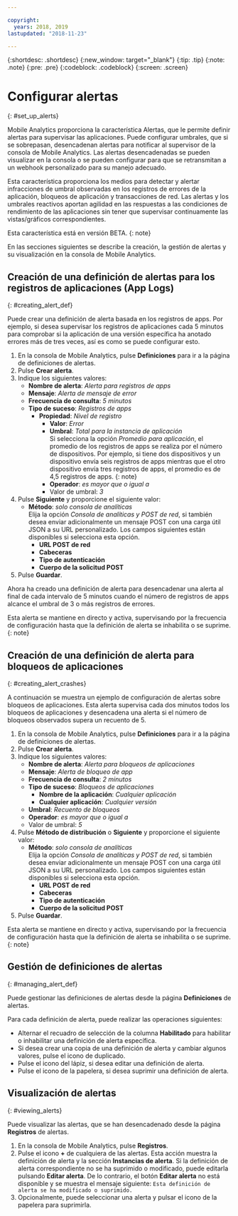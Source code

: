 ```yaml
---

copyright:
  years: 2018, 2019
lastupdated: "2018-11-23"

---
```


{:shortdesc: .shortdesc}
{:new_window: target="_blank"}
{:tip: .tip}
{:note: .note}
{:pre: .pre}
{:codeblock: .codeblock}
{:screen: .screen}

# Configurar alertas
{: #set_up_alerts}

Mobile Analytics proporciona la característica Alertas, que le permite definir alertas para supervisar las aplicaciones. Puede configurar umbrales, que si se sobrepasan, desencadenan alertas para notificar al supervisor de la consola de Mobile Analytics. Las alertas desencadenadas se pueden visualizar en la consola o se pueden configurar para que se retransmitan a un webhook personalizado para su manejo adecuado.

Esta característica proporciona los medios para detectar y alertar infracciones de umbral observadas en los registros de errores de la aplicación, bloqueos de aplicación y transacciones de red. Las alertas y los umbrales reactivos aportan agilidad en las respuestas a las condiciones de rendimiento de las aplicaciones sin tener que supervisar continuamente las vistas/gráficos correspondientes.

Esta característica está en versión BETA.
{: note}

En las secciones siguientes se describe la creación, la gestión de alertas y su visualización en la consola de Mobile Analytics.

## Creación de una definición de alertas para los registros de aplicaciones (App Logs)
{: #creating_alert_def}

Puede crear una definición de alerta basada en los registros de apps.  Por ejemplo, si desea supervisar los registros de aplicaciones cada 5 minutos para comprobar si la aplicación de una versión específica ha anotado errores más de tres veces, así es como se puede configurar esto.

1.  En la consola de Mobile Analytics, pulse **Definiciones** para ir a la página de definiciones de alertas.
2.  Pulse **Crear alerta**.
3.  Indique los siguientes valores:
    * **Nombre de alerta**: *Alerta para registros de apps*
    * **Mensaje**: *Alerta de mensaje de error*
    * **Frecuencia de consulta**: *5 minutos*
    * **Tipo de suceso**: *Registros de apps*
        * **Propiedad**: *Nivel de registro*
            * **Valor**: *Error*
            * **Umbral**: *Total para la instancia de aplicación*<br/>
              Si selecciona la opción *Promedio para aplicación*, el promedio de los registros de apps se realiza por el número de dispositivos. Por ejemplo, si tiene dos dispositivos y un dispositivo envía seis registros de apps mientras que el otro dispositivo envía tres registros de apps, el promedio es de 4,5 registros de apps.
              {: note}
            * **Operador**: *es mayor que o igual a* 
            * Valor de umbral: *3*
4.  Pulse **Siguiente** y proporcione el siguiente valor:
    * **Método**: *solo consola de analíticas*<br/>
      Elija la opción *Consola de analíticas y POST de red*, si también desea enviar adicionalmente un mensaje POST con una carga útil JSON a su URL personalizado. Los campos siguientes están disponibles si selecciona esta opción.
      * **URL POST de red**
      * **Cabeceras**
      * **Tipo de autenticación**
      * **Cuerpo de la solicitud POST**
5. Pulse **Guardar**.  

Ahora ha creado una definición de alerta para desencadenar una alerta al final de cada intervalo de 5 minutos cuando el número de registros de apps alcance el umbral de 3 o más registros de errores.

Esta alerta se mantiene en directo y activa, supervisando por la frecuencia de configuración hasta que la definición de alerta se inhabilita o se suprime.
{: note}

## Creación de una definición de alerta para bloqueos de aplicaciones
{: #creating_alert_crashes}

A continuación se muestra un ejemplo de configuración de alertas sobre bloqueos de aplicaciones.  Esta alerta supervisa cada dos minutos todos los bloqueos de aplicaciones y desencadena una alerta si el número de bloqueos observados supera un recuento de 5.

1.  En la consola de Mobile Analytics, pulse **Definiciones** para ir a la página de definiciones de alertas.
2.  Pulse **Crear alerta**.
3.  Indique los siguientes valores:
    * **Nombre de alerta**: *Alerta para bloqueos de aplicaciones*
    * **Mensaje**: *Alerta de bloqueo de app*
    * **Frecuencia de consulta**: *2 minutos*
    * **Tipo de suceso**: *Bloqueos de aplicaciones*
        * **Nombre de la aplicación**: *Cualquier aplicación*
        * **Cualquier aplicación**: *Cualquier versión*
    * **Umbral**: *Recuento de bloqueos*
    * **Operador**: *es mayor que o igual a* 
    * Valor de umbral: *5*
4.  Pulse **Método de distribución** o **Siguiente** y proporcione el siguiente valor:
    * **Método**: *solo consola de analíticas*<br/>
      Elija la opción *Consola de analíticas y POST de red*, si también desea enviar adicionalmente un mensaje POST con una carga útil JSON a su URL personalizado. Los campos siguientes están disponibles si selecciona esta opción.
      * **URL POST de red**
      * **Cabeceras**
      * **Tipo de autenticación**
      * **Cuerpo de la solicitud POST**
5. Pulse **Guardar**.  

Esta alerta se mantiene en directo y activa, supervisando por la frecuencia de configuración hasta que la definición de alerta se inhabilita o se suprime.
{: note}

## Gestión de definiciones de alertas
{: #managing_alert_def}

Puede gestionar las definiciones de alertas desde la página **Definiciones** de alertas.

Para cada definición de alerta, puede realizar las operaciones siguientes:
* Alternar el recuadro de selección de la columna **Habilitado** para habilitar o inhabilitar una definición de alerta específica.
* Si desea crear una copia de una definición de alerta y cambiar algunos valores, pulse el icono de duplicado.
* Pulse el icono del lápiz, si desea editar una definición de alerta.
* Pulse el icono de la papelera, si desea suprimir una definición de alerta.

## Visualización de alertas
{: #viewing_alerts}

Puede visualizar las alertas, que se han desencadenado desde la página **Registros** de alertas.

1.  En la consola de Mobile Analytics, pulse **Registros**.
2.  Pulse el icono **+** de cualquiera de las alertas. Esta acción muestra la definición de alerta y la sección **Instancias de alerta**.
    Si la definición de alerta correspondiente no se ha suprimido o modificado, puede editarla pulsando **Editar alerta**. De lo contrario, el botón **Editar alerta** no está disponible y se muestra el mensaje siguiente: `Esta definición de alerta se ha modificado o suprimido.`
3.  Opcionalmente, puede seleccionar una alerta y pulsar el icono de la papelera para suprimirla.

